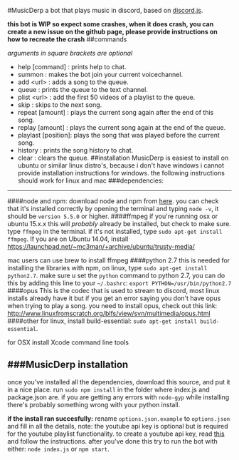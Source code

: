 #MusicDerp
a bot that plays music in discord,
based on [discord.js](http://hydrabolt.github.io/discord.js/).

**this bot is WIP so expect some crashes, when it  does crash, you can create a new issue on the github page, please provide instructions on how to recreate the crash**
##commands

*arguments in square brackets are optional*
* help [command]     : prints help to chat.
* summon             : makes the bot join your current voicechannel.
* add <<url>url>          : adds a song to the queue.
* queue              : prints the queue to the text channel.
* plist <<url>url>        : add the first 50 videos of a playlist to the queue.
* skip               : skips to the next song.
* repeat [amount]    : plays the current song again after the end of this song.
* replay [amount]    : plays the current song again at the end of the queue.
* playlast [position]: plays the song that was played before the current song.
* history            : prints the song history to chat.
* clear              : clears the queue.
##installation
MusicDerp is easiest to install on ubuntu or similar linux distro's, because i don't have windows i cannot provide installation instructions for windows. the following instructions should work for linux and mac
###dependencies:
--------------------
####node and npm:
download node and npm from [here](https://nodejs.org/en/). you can check that it's installed correctly by opening the terminal and typing `node -v`, it should be `version 5.5.0` or higher.
####ffmpeg
if you're running osx or ubuntu 15.x.x this will *probably* already be installed, but check to make sure.
type `ffmpeg` in the terminal. if it's not installed, type `sudo apt-get install ffmpeg`. If you are on Ubuntu 14.04, install https://launchpad.net/~mc3man/+archive/ubuntu/trusty-media/

mac users can use brew to install ffmpeg
####python 2.7
this is needed for installing the libraries with npm, on linux, type `sudo apt-get install python2.7`. make sure u set  the `python` command to python 2.7, you can do this by adding this line to your `~/.bashrc`:
`export PYTHON=/usr/bin/python2.7`
####opus
This is the codec that is used to stream to discord, most linux installs already have it but if you get an error saying you don't have opus when trying to play a song. you need to install opus, check out this link: http://www.linuxfromscratch.org/blfs/view/svn/multimedia/opus.html
####other
for linux, install build-essential: `sudo apt-get install build-essential`.

for OSX install Xcode command line tools

###MusicDerp installation
------------------------------
once you've installed all the dependencies, download this source, and put it in a nice place. run `sudo npm install` in the folder where index.js and package.json are. if you are getting any errors with `node-gyp` while installing there's probably something wrong with your python install.

**if the install ran succesfully:**
rename `options.json.example` to `options.json` and fill in all the details, note: the youtube api key is optional but is required for the youtube playlist functionality.
to create a youtube api key,
read [this](https://developers.google.com/youtube/v3/getting-started) and follow the instructions.
after you've done this try to run the bot with either: `node index.js` or `npm start`.

